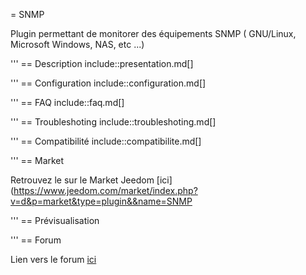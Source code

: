 = SNMP

Plugin permettant de monitorer des équipements SNMP ( GNU/Linux, Microsoft Windows, NAS, etc ...)

'''
== Description
include::presentation.md[]

'''
== Configuration
include::configuration.md[]

'''
== FAQ
include::faq.md[]

'''
== Troubleshoting
include::troubleshoting.md[]

'''
== Compatibilité
include::compatibilite.md[]

'''
== Market

Retrouvez le sur le Market Jeedom [ici](https://www.jeedom.com/market/index.php?v=d&p=market&type=plugin&&name=SNMP

'''
== Prévisualisation 

'''
== Forum

Lien vers le forum [ici](https://www.jeedom.com/forum/viewtopic.php?f=142&t=34154)

